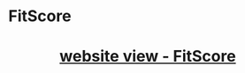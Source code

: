 # FitScore


<h1 align="center">
  <a href="https://desafio-dev-legal-fit-score.vercel.app/">website view - FitScore</a>
</h1>